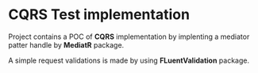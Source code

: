 # CQRS Test implementation

Project contains a POC of **CQRS** implementation by implenting a mediator patter handle by **MediatR**  package.

A simple request validations is made by using **FLuentValidation** package.